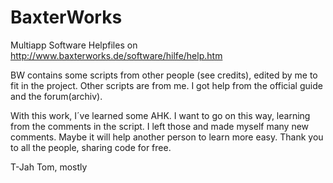 # BaxterWorks
Multiapp Software
Helpfiles on http://www.baxterworks.de/software/hilfe/help.htm

BW contains some scripts from other people (see credits), edited by me to fit in the project.
Other scripts are from me. I got help from the official guide and the forum(archiv).

With this work, I´ve learned some AHK. I want to go on this way, learning from the comments
in the script. I left those and made myself many new comments. Maybe it will help another
person to learn more easy. Thank you to all the people, sharing code for free.

T-Jah Tom, mostly 
